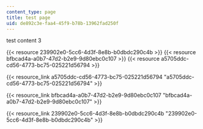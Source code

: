 ```yaml
---
content_type: page
title: test page
uid: de892c3e-faa4-45f9-b78b-13962fad250f
---
```

test content 3

{{< resource 239902e0-5cc6-4d3f-8e8b-b0dbdc290c4b >}}
{{< resource bfbcad4a-a0b7-47d2-b2e9-9d80ebc0c107 >}}
{{< resource a5705ddc-cd56-4773-bc75-025221d56794 >}}

{{< resource_link a5705ddc-cd56-4773-bc75-025221d56794 "a5705ddc-cd56-4773-bc75-025221d56794" >}}

{{< resource_link bfbcad4a-a0b7-47d2-b2e9-9d80ebc0c107 "bfbcad4a-a0b7-47d2-b2e9-9d80ebc0c107" >}}

{{< resource_link 239902e0-5cc6-4d3f-8e8b-b0dbdc290c4b "239902e0-5cc6-4d3f-8e8b-b0dbdc290c4b" >}}